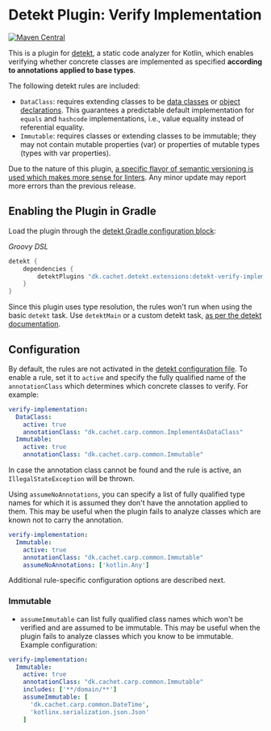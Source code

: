 # Detekt Plugin: Verify Implementation

[![Maven Central](https://maven-badges.herokuapp.com/maven-central/dk.cachet.detekt.extensions/detekt-verify-implementation/badge.svg)](https://mvnrepository.com/artifact/dk.cachet.detekt.extensions/detekt-verify-implementation)

This is a plugin for [detekt](https://detekt.github.io/detekt/), a static code analyzer for Kotlin,
which enables verifying whether concrete classes are implemented as specified **according to
annotations applied to base types**.

The following detekt rules are included:

-  `DataClass`: requires extending classes to be [data classes](https://kotlinlang.org/docs/reference/data-classes.html) or [object declarations](https://kotlinlang.org/docs/object-declarations.html#object-declarations).
   This guarantees a predictable default implementation for `equals` and `hashcode` implementations, i.e., value equality instead of referential equality.
-  `Immutable`: requires classes or extending classes to be immutable;
they may not contain mutable properties (var) or properties of mutable types (types with var properties).

Due to the nature of this plugin, [a specific flavor of semantic versioning is used which makes more sense for linters](https://stylelint.io/about/semantic-versioning). Any minor update may report more errors than the previous release.


## Enabling the Plugin in Gradle

Load the plugin through the [detekt Gradle configuration block](https://detekt.github.io/detekt/extensions.html#let-detekt-know-about-your-extensions):

_Groovy DSL_

```groovy
detekt {
    dependencies {
        detektPlugins "dk.cachet.detekt.extensions:detekt-verify-implementation:1.1.0"
    }
}
```

Since this plugin uses type resolution, the rules won't run when using the basic `detekt` task.
Use `detektMain` or a custom detekt task, [as per the detekt documentation](https://detekt.dev/type-resolution.html).

## Configuration

By default, the rules are not activated in the [detekt configuration file](https://detekt.github.io/detekt/configurations.html).
To enable a rule, set it to `active` and specify the fully qualified name of the `annotationClass` which determines which concrete classes to verify. For example:

```yaml
verify-implementation:
  DataClass:
    active: true
    annotationClass: "dk.cachet.carp.common.ImplementAsDataClass"
  Immutable:
    active: true
    annotationClass: "dk.cachet.carp.common.Immutable"
```

In case the annotation class cannot be found and the rule is active, an `IllegalStateException` will be thrown.

Using `assumeNoAnnotations`, you can specify a list of fully qualified type names
for which it is assumed they don't have the annotation applied to them.
This may be useful when the plugin fails to analyze classes which are known not to carry the annotation.

```yaml
verify-implementation:
  Immutable:
    active: true
    annotationClass: "dk.cachet.carp.common.Immutable"
    assumeNoAnnotations: ['kotlin.Any']
```

Additional rule-specific configuration options are described next.

### Immutable

- `assumeImmutable` can list fully qualified class names which won't be verified and are assumed to be immutable.
This may be useful when the plugin fails to analyze classes which you know to be immutable. Example configuration:

```yaml
verify-implementation:
  Immutable:
    active: true
    annotationClass: "dk.cachet.carp.common.Immutable"
    includes: ['**/domain/**']
    assumeImmutable: [
      'dk.cachet.carp.common.DateTime',
      'kotlinx.serialization.json.Json'
    ]
```
